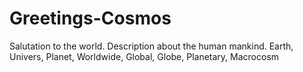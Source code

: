 # Greetings-Cosmos
Salutation to the world. Description about the human mankind. Earth, Univers, Planet, Worldwide, Global, Globe, Planetary, Macrocosm
